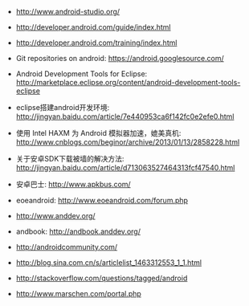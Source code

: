 * http://www.android-studio.org/
* http://developer.android.com/guide/index.html
* http://developer.android.com/training/index.html
* Git repositories on android: https://android.googlesource.com/

* Android Development Tools for Eclipse: http://marketplace.eclipse.org/content/android-development-tools-eclipse
* eclipse搭建android开发环境: http://jingyan.baidu.com/article/7e440953ca6f142fc0e2efe0.html
* 使用 Intel HAXM 为 Android 模拟器加速，媲美真机: http://www.cnblogs.com/beginor/archive/2013/01/13/2858228.html
* 关于安卓SDK下载被墙的解决方法: http://jingyan.baidu.com/article/d713063527464313fcf47540.html

* 安卓巴士: http://www.apkbus.com/
* eoeandroid: http://www.eoeandroid.com/forum.php
* http://www.anddev.org/
* andbook: http://andbook.anddev.org/
* http://androidcommunity.com/
* http://blog.sina.com.cn/s/articlelist_1463312553_1_1.html
* http://stackoverflow.com/questions/tagged/android
* http://www.marschen.com/portal.php